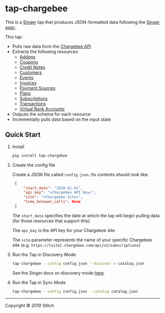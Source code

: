 # tap-chargebee

This is a [Singer](https://singer.io) tap that produces JSON-formatted data
following the [Singer
spec](https://github.com/singer-io/getting-started/blob/master/SPEC.md).

This tap:

- Pulls raw data from the [Chargebee API](https://apidocs.chargebee.com/docs/api)
- Extracts the following resources:
  - [Addons](https://apidocs.chargebee.com/docs/api/addons)
  - [Coupons](https://apidocs.chargebee.com/docs/api/coupons)
  - [Credit Notes](https://apidocs.chargebee.com/docs/api/credit_notes)
  - [Customers](https://apidocs.chargebee.com/docs/api/customers)
  - [Events](https://apidocs.chargebee.com/docs/api/events)
  - [Invoices](https://apidocs.chargebee.com/docs/api/invoices)
  - [Payment Sources](https://apidocs.chargebee.com/docs/api/payment_sources)
  - [Plans](https://apidocs.chargebee.com/docs/api/plans)
  - [Subscriptions](https://apidocs.chargebee.com/docs/api/subscriptions)
  - [Transactions](https://apidocs.chargebee.com/docs/api/transactions)
  - [Virtual Bank Accounts](https://apidocs.chargebee.com/docs/api/virtual_bank_accounts)
- Outputs the schema for each resource
- Incrementally pulls data based on the input state

## Quick Start

1. Install

    ```bash
    pip install tap-chargebee
    ```

2. Create the config file

   Create a JSON file called `config.json`. Its contents should look like:

   ```json
    {
        "start_date": "2010-01-01",
        "api_key": "<Chargebee API Key>",
        "site": "<Chargebee Site>",
        "time_between_calls": None
    }
    ```

   The `start_date` specifies the date at which the tap will begin pulling data
   (for those resources that support this).

   The `api_key` is the API key for your Chargebee site.

   The `site` parameter represents the name of your specific Chargebee site (e.g. `https://{site}.chargebee.com/api/v2/subscriptions`)

4. Run the Tap in Discovery Mode

    ```bash
    tap-chargebee --config config.json --discover > catalog.json
    ```

   See the Singer docs on discovery mode
   [here](https://github.com/singer-io/getting-started/blob/master/docs/DISCOVERY_MODE.md#discovery-mode).

5. Run the Tap in Sync Mode

    ```bash
    tap-chargebee --config config.json --catalog catalog.json
    ```

---

Copyright &copy; 2019 Stitch
